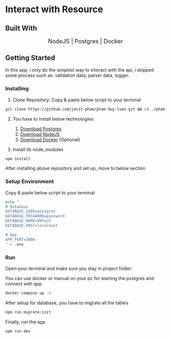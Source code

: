 # Interact with Resource
## Built With

<p align="center" style="font-size: 18px"> 
  NodeJS  |
  Postgres  | 
  Docker
</p>

## Getting Started
In this app, i only do the simplest way to interact with the api, i skipped some process such as: validation data, parser data, logger.

### Installing

1. Clone Repository: Copy & paste below script to your terminal

```bash
git clone https://github.com/jarzt-pham/pham-duy-luan.git && cd ./pham-duy-luan/src/problem5/src
```

2. You have to install below technologies:
    1. [Download Postgres](https://www.postgresql.org/download/)
    2. [Download NodeJS](https://nodejs.org/en/download/package-manager)
    3. [Download Docker](https://www.docker.com/products/docker-desktop/) (Optional)
  
3. Install lib node_modules
```bash
npm install
```

After installing above repository and set up, move to below section

### Setup Environment
Copy & paste below script to your terminal

```bash
echo "
# Database
DATABASE_USER=postgres
DATABASE_PASSWORD=password
DATABASE_NAME=99tech
DATABASE_HOST=localhost

# App
APP_PORT=3000
" > .env
```


### Run
Open your terminal and make sure you stay in project folder:

You can use docker or manual on your pc for starting the postgres and connect with app
```bash
docker compose up -d
```


After setup for database, you have to migrate all the tables
```bash
npm run migrate:init
```


Finally, run the app

```bash
npm run dev
```
